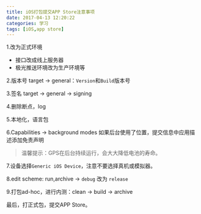 ```yaml
---
title: iOS打包提交APP Store注意事项
date: 2017-04-13 12:20:22
categories: 学习
tags: [iOS,app store]
---
```


1.改为正式环境
* 接口改成线上服务器
* 极光推送环境改为生产环境等

<!--more-->
2.版本号
target -> general：`Version`和`Build`版本号

3.签名
target -> general -> signing

4.删除断点，log

5.本地化，语言包

6.Capabilities -> background modes 
如果后台使用了位置，提交信息中应用描述添加免责声明
> 温馨提示：GPS在后台持续运行，会大大降低电池的寿命。

7.设备选择`Generic iOS Device`，注意不要选择真机或模拟器。

8.edit scheme: run,archive -> `debug` 改为 `release`

9.打包ad-hoc，进行内测：clean -> build -> archive

最后，打正式包，提交APP Store。

